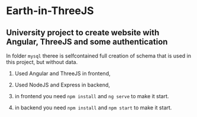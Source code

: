 # Earth-in-ThreeJS
## University project to create website with Angular, ThreeJS and some authentication

In folder `mysql` theree is selfcontained full creation of schema that is used in this project, but without data.

1. Used Angular and ThreeJS in frontend,
2. Used NodeJS and Express in backend,

3. in frontend you need `npm install` and `ng serve` to make it start.
4. in backend you need `npm install` and `npm start` to make it start.
